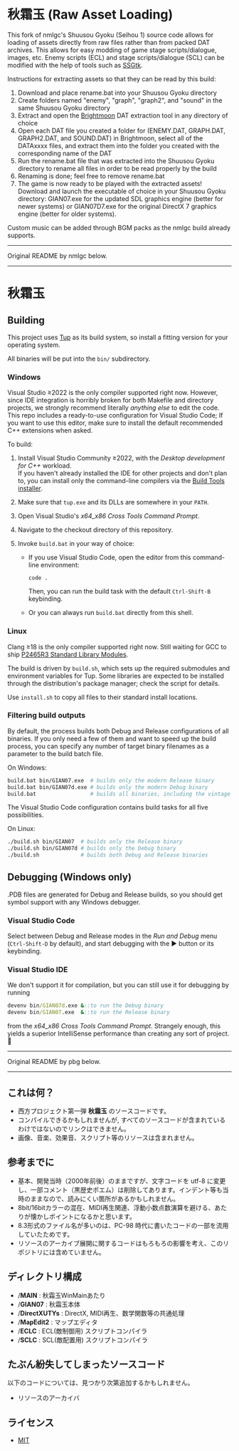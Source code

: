 # 秋霜玉 (Raw Asset Loading)

This fork of nmlgc's Shuusou Gyoku (Seihou 1) source code allows for loading of assets directly from raw files rather than from packed DAT archives. This allows for easy modding of game stage scripts/dialogue, images, etc. Enemy scripts (ECL) and stage scripts/dialogue (SCL) can be modified with the help of tools such as [SSGtk](https://github.com/Clb184/SSGtk).

Instructions for extracting assets so that they can be read by this build:
1. Download and place rename.bat into your Shuusou Gyoku directory
2. Create folders named "enemy", "graph", "graph2", and "sound" in the same Shuusou Gyoku directory
3. Extract and open the [Brightmoon](https://coolier.net/th_up4/index.php?id=4486) DAT extraction tool in any directory of choice
4. Open each DAT file you created a folder for (ENEMY.DAT, GRAPH.DAT, GRAPH2.DAT, and SOUND.DAT) in Brightmoon, select all of the DATAxxxx files, and extract them into the folder you created with the corresponding name of the DAT
5. Run the rename.bat file that was extracted into the Shuusou Gyoku directory to rename all files in order to be read properly by the build
6. Renaming is done; feel free to remove rename.bat
7. The game is now ready to be played with the extracted assets! Download and launch the executable of choice in your Shuusou Gyoku directory: GIAN07.exe for the updated SDL graphics engine (better for newer systems) or GIAN07D7.exe for the original DirectX 7 graphics engine (better for older systems).

Custom music can be added through BGM packs as the nmlgc build already supports.

----

Original README by nmlgc below.

----

# 秋霜玉

## Building

This project uses [Tup](https://gittup.org/tup/) as its build system, so install a fitting version for your operating system.

All binaries will be put into the `bin/` subdirectory.

### Windows

Visual Studio ≥2022 is the only compiler supported right now.
However, since IDE integration is horribly broken for both Makefile and directory projects, we strongly recommend literally *anything else* to edit the code.
This repo includes a ready-to-use configuration for Visual Studio Code; If you want to use this editor, make sure to install the default recommended C++ extensions when asked.

To build:

1. Install Visual Studio Community ≥2022, with the *Desktop development for C++* workload.\
   If you haven't already installed the IDE for other projects and don't plan to, you can install only the command-line compilers via the [Build Tools installer](https://visualstudio.microsoft.com/downloads/#build-tools-for-visual-studio-2022).
2. Make sure that `tup.exe` and its DLLs are somewhere in your `PATH`.

3. Open Visual Studio's *x64_x86 Cross Tools Command Prompt*.
4. Navigate to the checkout directory of this repository.
5. Invoke `build.bat` in your way of choice:
   * If you use Visual Studio Code, open the editor from this command-line environment:

     ```batch
     code .
     ```

     Then, you can run the build task with the default `Ctrl-Shift-B` keybinding.

   * Or you can always run `build.bat` directly from this shell.

### Linux

Clang ≥18 is the only compiler supported right now.
Still waiting for GCC to ship [P2465R3 Standard Library Modules](https://wg21.link/P2465R3).

The build is driven by `build.sh`, which sets up the required submodules and environment variables for Tup.
Some libraries are expected to be installed through the distribution's package manager; check the script for details.

Use `install.sh` to copy all files to their standard install locations.

### Filtering build outputs

By default, the process builds both Debug and Release configurations of all binaries.
If you only need a few of them and want to speed up the build process, you can specify any number of target binary filenames as a parameter to the build batch file.

On Windows:

```sh
build.bat bin/GIAN07.exe  # builds only the modern Release binary
build.bat bin/GIAN07d.exe # builds only the modern Debug binary
build.bat                 # builds all binaries, including the vintage ones
```

The Visual Studio Code configuration contains build tasks for all five possibilities.

On Linux:

```sh
./build.sh bin/GIAN07  # builds only the Release binary
./build.sh bin/GIAN07d # builds only the Debug binary
./build.sh             # builds both Debug and Release binaries
```

## Debugging (Windows only)

.PDB files are generated for Debug and Release builds, so you should get symbol support with any Windows debugger.

### Visual Studio Code

Select between Debug and Release modes in the *Run and Debug* menu (`Ctrl-Shift-D` by default), and start debugging with the ▶ button or its keybinding.

### Visual Studio IDE

We don't support it for compilation, but you can still use it for debugging by running

```bat
devenv bin/GIAN07d.exe &::to run the Debug binary
devenv bin/GIAN07.exe  &::to run the Release binary
```

from the *x64_x86 Cross Tools Command Prompt*.
Strangely enough, this yields a superior IntelliSense performance than creating any sort of project. 🤷

----

Original README by pbg below.

----

## これは何？
* 西方プロジェクト第一弾 **秋霜玉** のソースコードです。
* コンパイルできるかもしれませんが, すべてのソースコードが含まれているわけではないのでリンクはできません。
* 画像、音楽、効果音、スクリプト等のリソースは含まれません。


## 参考までに
* 基本、開発当時（2000年前後）のままですが、文字コードを utf-8 に変更し、一部コメント（黒歴史ポエム）は削除してあります。インデント等も当時のままなので、読みにくい箇所があるかもしれません。
* 8bit/16bitカラーの混在、MIDI再生関連、浮動小数点数演算を避ける、あたりが懐かしポイントになるかと思います。
* 8.3形式のファイル名が多いのは、PC-98 時代に書いたコードの一部を流用していたためです。
* リソースのアーカイブ展開に関するコードはもろもろの影響を考え、このリポジトリには含めていません。


## ディレクトリ構成
* /**MAIN** : 秋霜玉WinMainあたり
* /**GIAN07** : 秋霜玉本体
* /**DirectXUTYs** : DirectX, MIDI再生、数学関数等の共通処理
* /**MapEdit2** : マップエディタ
* /**ECLC** : ECL(敵制御用) スクリプトコンパイラ
* /**SCLC** : SCL(敵配置用) スクリプトコンパイラ


## たぶん紛失してしまったソースコード
以下のコードについては、見つかり次第追加するかもしれません。
* リソースのアーカイバ


## ライセンス
* [MIT](LICENSE)
